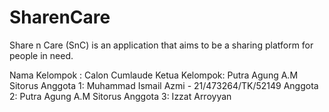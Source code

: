 # SharenCare
Share n Care (SnC) is an application that aims to be a sharing platform for people in need.

Nama Kelompok : Calon Cumlaude
Ketua Kelompok: Putra Agung A.M Sitorus
Anggota 1: Muhammad Ismail Azmi - 21/473264/TK/52149
Anggota 2: Putra Agung A.M Sitorus
Anggota 3: Izzat Arroyyan
